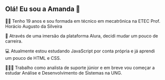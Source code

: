 ## Olá! Eu sou a Amanda 👋

✌🏻 Tenho 19 anos e sou formada em técnico em mecatrônica na ETEC Prof. Horácio Augusto da Silveira

🔼 Através de uma imersão da plataforma Alura, decidi mudar um pouco de carreira. 

💻 Atualmente estou estudando JavaScript por conta própria e já aprendi um pouco de HTML e CSS.

👩🏻‍💼 Trabalho como analista de suporte júnior e em breve vou começar a estudar Análise e Desenvolvimento de Sistemas na UNG.
